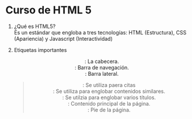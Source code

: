 # Curso de HTML 5
1. ¿Qué es HTML5?  
Es un estándar que engloba a tres tecnologías: HTML (Estructura), CSS (Apariencia) y Javascript (Interactividad)

2. Etiquetas importantes
**<header>**: La cabecera.
**<nav>**: Barra de navegación.
**<aside>**: Barra lateral.
**<blockquote>**: Se utiliza paera citas
**<article>**: Se utiliza para englobar contenidos similares.
**<hgroup>**: Se utilzia para englobar varios títulos.
**<section>**: Contenido principal de la página.
**<footer>**: Pie de la página.
